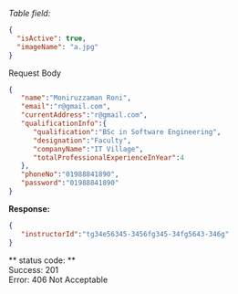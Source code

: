 
*Table field:*
```json
{
  "isActive": true,
  "imageName": "a.jpg"
}
```
Request Body
```json
{
   "name":"Moniruzzaman Roni",
   "email":"r@gmail.com",
   "currentAddress":"r@gmail.com",
   "qualificationInfo":{
      "qualification":"BSc in Software Engineering",
      "designation":"Faculty",
      "companyName":"IT Village",
      "totalProfessionalExperienceInYear":4
   },
   "phoneNo":"01988841890",
   "password":"01988841890"
}
```
**Response:** <br>
```json
{
   "instructorId":"tg34e56345-3456fg345-34fg5643-346g"
}
```
** status code: **<br>
Success: 201<br>
Error: 406 Not Acceptable<br>
